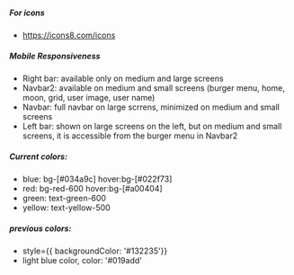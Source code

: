 ##### For icons
- https://icons8.com/icons

##### Mobile Responsiveness
- Right bar: available only on medium and large screens
- Navbar2: available on medium and small screens (burger menu, home, moon, grid, user image, user name)
- Navbar: full navbar on large scrrens, minimized on medium and small screens
- Left bar: shown on large screens on the left, but on medium and small screens, it is accessible from the burger menu in Navbar2

##### Current colors:
- blue: bg-[#034a9c]  hover:bg-[#022f73]
- red: bg-red-600 hover:bg-[#a00404]
- green: text-green-600
- yellow: text-yellow-500

##### previous colors: 
- style={{ backgroundColor: '#132235'}}
- light blue color, color: '#019add'
